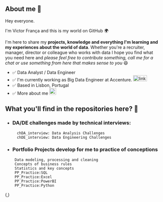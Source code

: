 ## About me 💬 

Hey everyone. 

I'm Victor França and this is my world on GitHub 🌍 

I'm here to share my **projects, knowledge and everything I'm learning and my experiences about the world of data**. Whether you're a recruiter, manager, 
director or colleague who works with data I hope you find what you need here and _please feel free to contribute something, call me for a chat or use 
something from here that makes sense to you_ 😄

- ✅ Data Analyst / Data Engineer
- ✅ I'm currently working as Big Data Engineer at Accenture. [<img width="45" height="20" src="[https://linkconsulting.com/wp-content/uploads/2019/03/LinkConsulting-logo-01.png](https://www.google.com/url?sa=i&url=https%3A%2F%2Flogos-world.net%2Faccenture-logo%2F&psig=AOvVaw0ytzcT2IoJurUs5cMXKapW&ust=1725613218797000&source=images&cd=vfe&opi=89978449&ved=0CBQQjRxqFwoTCND9s7a4q4gDFQAAAAAdAAAAABAM)" alt="linkedin"/>]([https://linkconsulting.com/](https://www.accenture.com/pt-pt))
- ✅ Based in Lisbon, Portugal
- ✅ More about me [<img width="22" height="22" src="https://img.icons8.com/fluency/48/linkedin.png" alt="linkedin"/>](https://www.linkedin.com/in/victorfrancati/)

## What you'll find in the repositories here? 💬

-   ### DA/DE challenges made by technical interviews: 
          chDA_interview: Data Analysis Challenges 
          chDE_interview: Data Engineering Challenges

-   ### Portfolio Projects develop for me to practice of conceptions
         Data modeling, processing and cleaning
         Concepts of business rules
         Statistics and key concepts
         PP_Practice:SQL
         PP_Practice:Excel
         PP_Practice:PowerBI        
         PP_Practice:Python

  (<a  href="https://icons8.com/icon/xuvGCOXi8Wyg/linkedin"> </a> <a href="https://icons8.com"> </a>)





 

